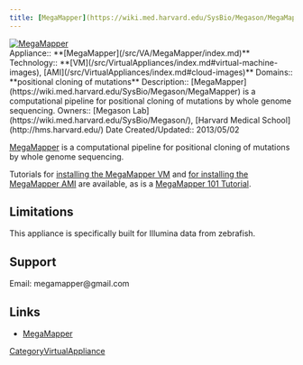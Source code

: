 ```yaml
---
title: [MegaMapper](https://wiki.med.harvard.edu/SysBio/Megason/MegaMapper)
---
```

<div class='center'>
<a href='http://linkToVirtApplOrOrg'><img src="/src/VA/MegaMapper/MegasonLabLogo.png" alt="MegaMapper"  /></a>
</div>





<div class='dictbox'>
 Appliance:: **[MegaMapper](/src/VA/MegaMapper/index.md)**
 Technology:: **[VM](/src/VirtualAppliances/index.md#virtual-machine-images), [AMI](/src/VirtualAppliances/index.md#cloud-images)**
 Domains:: **positional cloning of mutations** 
 Description:: [MegaMapper](https://wiki.med.harvard.edu/SysBio/Megason/MegaMapper) is a computational pipeline for positional cloning of mutations by whole genome sequencing. 
 Owners:: [Megason Lab](https://wiki.med.harvard.edu/SysBio/Megason/), [Harvard Medical School](http://hms.harvard.edu/)
 Date Created/Updated:: 2013/05/02
</div>

[MegaMapper](https://wiki.med.harvard.edu/SysBio/Megason/MegaMapper) is a computational pipeline for positional cloning of mutations by whole genome sequencing. 

Tutorials for [installing the MegaMapper VM](http://megason.med.harvard.edu/downloads/VB_MM_Galaxy_tutorial.htm) and [for installing the MegaMapper AMI](http://megason.med.harvard.edu/downloads/MM_AMI.htm) are available, as is a [MegaMapper 101 Tutorial](http://megason.med.harvard.edu/downloads/MM_tutorial.htm).


## Limitations

This appliance is specifically built for Illumina data from zebrafish.

## Support

Email: megamapper&#64;gmail&#46;com

## Links

* [MegaMapper](https://wiki.med.harvard.edu/SysBio/Megason/MegaMapper)

[CategoryVirtualAppliance](/src/CategoryVirtualAppliance/index.md)
